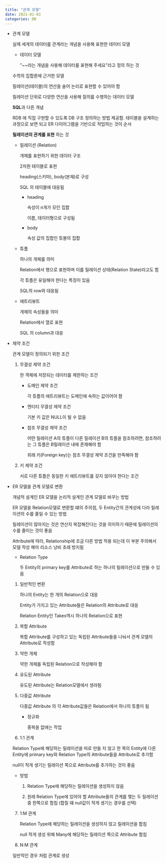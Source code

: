 ```yaml
---
title: "관계 모델"
date: 2021-01-03
categories: DB
---
```


- 관계 모델

  실제 세게의 데이터를 관계라는 개념을 사용해 표현한 데이터 모델

  - 데이터 모델

    "~~라는 개념을 사용해 데이터를 표현해 주세요"라고 정의 하는 것

  수학의 집합론에 근거한 모델

  릴레이션(테이블)의 연산을 술어 논리로 표현할 수 있어야 함

  릴레이션 단위로 다양한 연산을 사용해 질의를 수행하는 데이터 모델

  **SQL**과 다른 개념

  RDB 에 직접 구현할 수 있도록 DB 구조 정의하는 방법 제공함. 테이블을 설계하는 과정으로 보면 되고 ER 다이어그램을 기반으로 작업하는 것이 순서

  **릴레이션의 관계를 표현** 하는 것

  - 릴레이션 (Relation)

    개체를 표현하기 위한 데이터 구조

    2차원 테이블로 표현

    heading(스키마), body(본체)로 구성

    SQL 의 테이블에 대응됨

    - heading

      속성이 n개가 모인 집합

      이름, 데이터형으로 구성됨

    - body

      속성 값의 집합인 튜블의 집합

  - 튜플

    하나의 개체를 의미

    Relation에서 행으로 표현하며 이를 릴레이션 상태(Relation State)라고도 함

    각 튜플은 유일해야 한다는 특징이 있음

    SQL의 row와 대응됨

  - 애트리뷰트

    개체의 속성들을 의미

    Relation에서 열로 표현

    SQL 의 column과 대응

- 제약 조건

  관계 모델이 정의되기 위한 조건

  1. 무결성 제약 조건

     한 객체에 저장되는 데이터를 제한하는 조건

     - 도메인 제약 조건

       각 튜플의 애트리뷰트는 도메인에 속하는 값이어야 함

     - 엔티티 무결성 제약 조건

       기본 키 값은 NULL이 될 수 없음

     - 참조 무결성 제약 조건

       어떤 릴레이션 A의 튜플이 다른 릴레이션 B의 튜플을 참조하려면, 참조하려는 그 튜플은 B릴레이션 내에 존재해야 함

       외래 키(Foreign key)는 참조 무결성 제약 조건을 만족해야 함

  2. 키 제약 조건

     서로 다른 튜플은 동일한 키 애트리뷰트를 갖지 않아야 한다는 조건

- ER 모델을 관계 모델로 변환

  개념적 설계인 ER 모델을 논리적 설계인 관계 모델로 바꾸는 방법

  ER 모델을 Relation모델로 변환할 떄의 주의점, 두 Entity간의 관계성에 다라 릴레이션의 수를 줄일 수 있는 방법

  릴레이션이 많아지는 것은 연산지 복잡해진다는 것을 의미하기 때문에 릴레이션의 수를 줄이는 것이 좋음

  Attribute에 따라, Relationship에 조금 다른 방법 적용 되는데 이 부분 주의해서 모델 작성 해야 리소스 낭비 초래 방지됨

  - Relation Type

    두 Entity의 primary key를 Attribute로 하는 하나의 릴레이션으로 만들 수 있음

  1. 일반적인 변환

     하나의 Entity는 한 개의 Relation으로 대응

     Entity가 가지고 있는 Attribute들은 Relation의 Attribute로 대응

     Relation Entity인 Takes역시 하나의 Relation으로 표현

  2. 복합 Attribute

     복합 Attribute를 구성하고 있는 독립된 Attribute들을 나눠서 관계 모델의 Attribute로 작성함

  3. 약한 개체

     약한 개체를 독립된 Relation으로 작성해야 함

  4. 유도된 Attribute

     유도된 Attribute는 Relation모델에서 생랴됨

  5. 다중값 Attribute

     다중값 Attribute 의 각 Attribute값들은 Relation에서 하나의 튜플이 됨

     - 정규화

       중복을 없애는 작업

  6. 1:1 관계

  Relation Type에 해당하는 릴레이션을 따로 만들 지 않고 한 쪽의 Entity에 다른 Entity에 primary key와 Relation Type의 Attribute들을 Attribute로 추가함

  null이 적게 생기는 릴레이션 쪽으로 Attribute를 추가하는 것이 좋음

  - 방법

    1. Relation Type에 해당하는 릴레이션을 생성하지 않음

    2. 원래 Relation Type에 있어야 할 Attribute들의 관계를 맺는 두 릴레이션 중 한쪽으로 합침 (합칠 떄 null값이 적게 생기는 경우를 선택)

  7. 1:M 관계

     Relation Type에 해당하는 릴레이션을 생성하지 않고 릴레이션을 합침

     null 적게 생성 위해 Many에 해당하는 릴레이션 쪽으로 Attribute 함침

  8. N:M 관계

  일반적인 경우 처럼 관계로 생성
